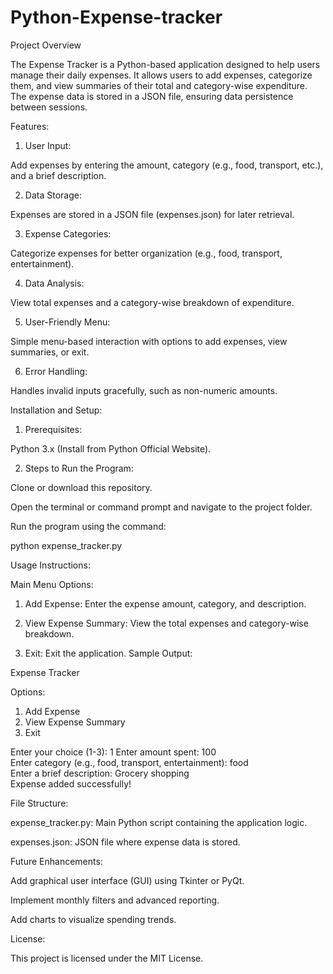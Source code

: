 # Python-Expense-tracker

Project Overview

The Expense Tracker is a Python-based application designed to help users manage their daily expenses. It allows users to add expenses, categorize them, and view summaries of their total and category-wise expenditure. The expense data is stored in a JSON file, ensuring data persistence between sessions.


Features:

1. User Input:

Add expenses by entering the amount, category (e.g., food, transport, etc.), and a brief description.


2. Data Storage:

Expenses are stored in a JSON file (expenses.json) for later retrieval.


3. Expense Categories:

Categorize expenses for better organization (e.g., food, transport, entertainment).


4. Data Analysis:

View total expenses and a category-wise breakdown of expenditure.


5. User-Friendly Menu:

Simple menu-based interaction with options to add expenses, view summaries, or exit.


6. Error Handling:

Handles invalid inputs gracefully, such as non-numeric amounts.

Installation and Setup:

1. Prerequisites:

Python 3.x (Install from Python Official Website).

2. Steps to Run the Program:

Clone or download this repository.

Open the terminal or command prompt and navigate to the project folder.

Run the program using the command:

python expense_tracker.py

Usage Instructions:

Main Menu Options:

1. Add Expense: Enter the expense amount, category, and description.


2. View Expense Summary: View the total expenses and category-wise breakdown.


3. Exit: Exit the application.
Sample Output:

Expense Tracker

Options:
1. Add Expense
2. View Expense Summary
3. Exit

Enter your choice (1-3): 1
Enter amount spent: 100  
Enter category (e.g., food, transport, entertainment): food  
Enter a brief description: Grocery shopping  
Expense added successfully!

File Structure:

expense_tracker.py: Main Python script containing the application logic.

expenses.json: JSON file where expense data is stored.

Future Enhancements:

Add graphical user interface (GUI) using Tkinter or PyQt.

Implement monthly filters and advanced reporting.

Add charts to visualize spending trends.

License:

This project is licensed under the MIT License.
